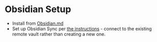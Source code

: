 # Obsidian Setup

* Install from [Obsidian.md](https://obsidian.md/)
* Set up Obsidian Sync per [the instructions](https://help.obsidian.md/Obsidian+Sync/Set+up+Obsidian+Sync) - connect to the existing remote vault rather than creating a new one. 

